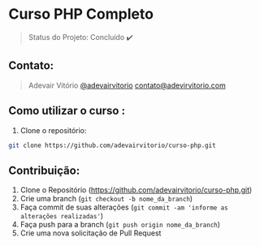 # Curso PHP Completo

> Status do Projeto: Concluído :heavy_check_mark:

## Contato: 
> Adevair Vitório 
> [@adevairvitorio](https://twitter.com/dbader_org) 
> contato@adevirvitorio.com


## Como utilizar o curso :
1. Clone o repositório:
```sh
git clone https://github.com/adevairvitorio/curso-php.git
```





## Contribuição:

1. Clone o Repositório (<https://github.com/adevairvitorio/curso-php.git>)
2. Crie uma branch (`git checkout -b nome_da_branch`)
3. Faça commit de suas alterações (`git commit -am 'informe as alterações realizadas'`)
4. Faça push para a branch (`git push origin nome_da_branch`)
5. Crie uma nova solicitação de Pull Request

